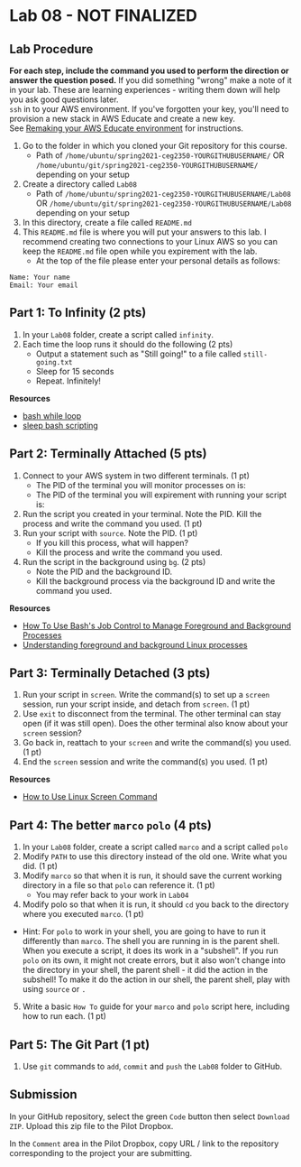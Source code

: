 # Lab 08 - NOT FINALIZED

## Lab Procedure

**For each step, include the command you used to perform the direction or answer the question posed.** If you did something "wrong" make a note of it in your lab. These are learning experiences - writing them down will help you ask good questions later.  
`ssh` in to your AWS environment. If you've forgotten your key, you'll need to provision a new stack in AWS Educate and create a new key.  
See [Remaking your AWS Educate environment](../../..) for instructions.

1. Go to the folder in which you cloned your Git repository for this course.
   - Path of `/home/ubuntu/spring2021-ceg2350-YOURGITHUBUSERNAME/` OR `/home/ubuntu/git/spring2021-ceg2350-YOURGITHUBUSERNAME/` depending on your setup
2. Create a directory called `Lab08`
   - Path of `/home/ubuntu/spring2021-ceg2350-YOURGITHUBUSERNAME/Lab08` OR `/home/ubuntu/git/spring2021-ceg2350-YOURGITHUBUSERNAME/Lab08` depending on your setup
3. In this directory, create a file called `README.md`
4. This `README.md` file is where you will put your answers to this lab. I recommend creating two connections to your Linux AWS so you can keep the `README.md` file open while you expirement with the lab.
   - At the top of the file please enter your personal details as follows:

```
Name: Your name
Email: Your email

```

## Part 1: To Infinity (2 pts)

1. In your `Lab08` folder, create a script called `infinity`.
2. Each time the loop runs it should do the following (2 pts)
   - Output a statement such as "Still going!" to a file called `still-going.txt`
   - Sleep for 15 seconds
   - Repeat. Infinitely!

**Resources**

- [bash while loop](https://linuxize.com/post/bash-while-loop/)
- [sleep bash scripting](https://www.cyberciti.biz/faq/linux-unix-sleep-bash-scripting/)

## Part 2: Terminally Attached (5 pts)

1. Connect to your AWS system in two different terminals. (1 pt)
   - The PID of the terminal you will monitor processes on is: 
   - The PID of the terminal you will expirement with running your script is: 
2. Run the script you created in your terminal. Note the PID. Kill the process and write the command you used. (1 pt)
3. Run your script with `source`. Note the PID.  (1 pt)
   - If you kill this process, what will happen?  
   - Kill the process and write the command you used.
4. Run the script in the background using `bg`. (2 pts)
   - Note the PID and the background ID. 
   - Kill the background process via the background ID and write the command you used.

**Resources**

- [How To Use Bash's Job Control to Manage Foreground and Background Processes](https://www.digitalocean.com/community/tutorials/how-to-use-bash-s-job-control-to-manage-foreground-and-background-processes)
- [Understanding foreground and background Linux processes](https://linuxconfig.org/understanding-foreground-and-background-linux-processes)

## Part 3: Terminally Detached (3 pts)

1. Run your script in `screen`. Write the command(s) to set up a `screen` session, run your script inside, and detach from `screen`. (1 pt)
2. Use `exit` to disconnect from the terminal.  The other terminal can stay open (if it was still open).  Does the other terminal also know about your `screen` session?
3. Go back in, reattach to your `screen` and write the command(s) you used. (1 pt)
4. End the `screen` session and write the command(s) you used. (1 pt)

**Resources**

- [How to Use Linux Screen Command](https://www.howtogeek.com/662422/how-to-use-linuxs-screen-command/)

## Part 4: The better `marco` `polo` (4 pts)
1. In your `Lab08` folder, create a script called `marco` and a script called `polo`
2. Modify `PATH` to use this directory instead of the old one.  Write what you did. (1 pt)
3. Modify `marco` so that when it is run, it should save the current working directory in a file so that `polo` can reference it. (1 pt)
   - You may refer back to your work in `Lab04`
4. Modify polo so that when it is run, it should `cd` you back to the directory where you executed `marco`. (1 pt)
  - Hint: For `polo` to work in your shell, you are going to have to run it differently than `marco`.  The shell you are running in is the parent shell.  When you execute a script, it does its work in a "subshell".  If you run `polo` on its own, it might not create errors, but it also won't change into the directory in your shell, the parent shell - it did the action in the subshell!  To make it do the action in our shell, the parent shell, play with using `source` or `.`  
5. Write a basic `How To` guide for your `marco` and `polo` script here, including how to run each. (1 pt)

## Part 5: The Git Part (1 pt)

1. Use `git` commands to `add`, `commit` and `push` the `Lab08` folder to GitHub.

## Submission

In your GitHub repository, select the green `Code` button then select `Download ZIP`. Upload this zip file to the Pilot Dropbox.

In the `Comment` area in the Pilot Dropbox, copy URL / link to the repository corresponding to the project your are submitting.
